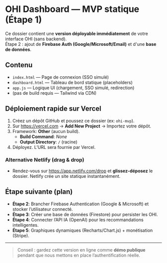 # OHI Dashboard — MVP statique (Étape 1)

Ce dossier contient une **version déployable immédiatement** de votre interface OHI (sans backend).  
Étape 2 : ajout de **Firebase Auth (Google/Microsoft/Email)** et d'une **base de données**.

## Contenu
- `index.html` — Page de connexion (SSO simulé)
- `dashboard.html` — Tableau de bord statique (placeholders)
- `app.js` — Logique UI (chargement, SSO simulé, redirection)
- (pas de build requis — Tailwind via CDN)

## Déploiement rapide sur Vercel
1. Créez un dépôt GitHub et poussez ce dossier (ex: `ohi-mvp`).
2. Sur https://vercel.com → **Add New Project** → Importez votre dépôt.
3. Framework: **Other** (aucun build).  
   - **Build Command**: _None_  
   - **Output Directory**: `/` (racine)
4. Déployez. L’URL sera fournie par Vercel.

### Alternative Netlify (drag & drop)
- Rendez-vous sur https://app.netlify.com/drop et **glissez-déposez** le dossier. Netlify crée un site statique instantanément.

## Étape suivante (plan)
- **Étape 2**: Brancher Firebase Authentication (Google & Microsoft) et stocker l’utilisateur connecté.  
- **Étape 3**: Créer une base de données (Firestore) pour persister les OHI.  
- **Étape 4**: Connecter l’API IA (OpenAI) pour les recommandations intelligentes.  
- **Étape 5**: Graphiques dynamiques (Recharts/Chart.js) + monétisation (Stripe).

---

> Conseil : gardez cette version en ligne comme **démo publique** pendant que nous mettons en place l’authentification réelle.
